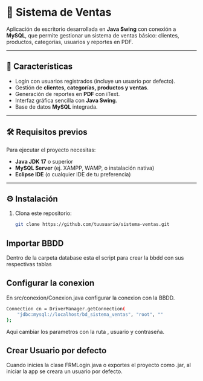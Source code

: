 # 🛒 Sistema de Ventas

Aplicación de escritorio desarrollada en **Java Swing** con conexión a **MySQL**, que permite gestionar un sistema de ventas básico: clientes, productos, categorías, usuarios y reportes en PDF.

---

## 🚀 Características
- Login con usuarios registrados (incluye un usuario por defecto).
- Gestión de **clientes, categorías, productos y ventas**.
- Generación de reportes en **PDF** con iText.
- Interfaz gráfica sencilla con **Java Swing**.
- Base de datos **MySQL** integrada.

---

## 🛠️ Requisitos previos
Para ejecutar el proyecto necesitas:
- **Java JDK 17** o superior  
- **MySQL Server** (ej. XAMPP, WAMP, o instalación nativa)  
- **Eclipse IDE** (o cualquier IDE de tu preferencia)  

---

## ⚙️ Instalación
1. Clona este repositorio:
   ```bash
   git clone https://github.com/tuusuario/sistema-ventas.git
   ````

## Importar BBDD

Dentro de la carpeta database esta el script para crear la bbdd con sus respectivas tablas

## Configurar la conexion

En src/conexion/Conexion.java configurar la conexion con la BBDD. 
```bash
Connection cn = DriverManager.getConnection(
    "jdbc:mysql://localhost/bd_sistema_ventas", "root", ""
); 
````
Aqui cambiar los parametros con la ruta , usuario y contraseña.

## Crear Usuario por defecto

Cuando inicies la clase FRMLogin.java o exportes el proyecto como .jar, al iniciar la app se creara un usuario por defecto.

